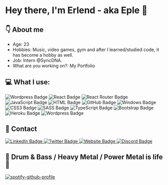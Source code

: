 # Hey there, I'm Erlend - aka Eple 👋

## :point_down: About me
- Age: 23
- Hobbies: Music, video games, gym and after I learned/studied code, it has become a hobby as well.
- Job: Intern @SyncDNA.
- What are you working on?: My Portfolio

## :computer: What I use: 
<div id="badges">
    <img src="https://img.shields.io/badge/Visual_Studio_Code-0078D4?style=for-the-badge&logo=visual%20studio%20code&logoColor=white" alt="Wordpress Badge"/>
    <img src="https://img.shields.io/badge/React-20232A?style=for-the-badge&logo=react&logoColor=61DAFB" alt="React Badge"/>
    <img src="https://img.shields.io/badge/React_Router-CA4245?style=for-the-badge&logo=react-router&logoColor=white" alt="React Router Badge"/>
    <img src="https://img.shields.io/badge/JavaScript-F7DF1E?style=for-the-badge&logo=javascript&logoColor=black" alt="JavaScript Badge"/>
    <img src="https://img.shields.io/badge/HTML5-E34F26?style=for-the-badge&logo=html5&logoColor=white" alt="HTML Badge"/>
    <img src="https://img.shields.io/badge/GitHub-100000?style=for-the-badge&logo=github&logoColor=white" alt="GitHub Badge"/>
    <img src="https://img.shields.io/badge/Windows-0078D6?style=for-the-badge&logo=windows&logoColor=white" alt="Windows Badge"/>
    <img src="https://img.shields.io/badge/CSS3-1572B6?style=for-the-badge&logo=css3&logoColor=white" alt="CSS3 Badge"/>
    <img src="https://img.shields.io/badge/Sass-CC6699?style=for-the-badge&logo=sass&logoColor=white" alt="SASS Badge"/>
    <img src="https://img.shields.io/badge/TypeScript-007ACC?style=for-the-badge&logo=typescript&logoColor=white" alt="TypeScript Badge"/>
    <img src="https://img.shields.io/badge/Bootstrap-563D7C?style=for-the-badge&logo=bootstrap&logoColor=white" alt="Bootstrap Badge"/>
    <img src="https://img.shields.io/badge/Heroku-430098?style=for-the-badge&logo=heroku&logoColor=white" alt="Heroku Badge"/>
    <img src="https://img.shields.io/badge/Wordpress-21759B?style=for-the-badge&logo=wordpress&logoColor=white" alt="Wordpress Badge"/>
</div>

## :calling: Contact
<div>
<a href="https://www.linkedin.com/in/erlend-s-2206ab159/">
<img src="https://img.shields.io/badge/LinkedIn-0077B5?style=for-the-badge&logo=linkedin&logoColor=white" alt="LinkedIn Badge"/>
</a>
<a href="https://www.twitter.com/noteple">
<img src="https://img.shields.io/badge/Twitter-1DA1F2?style=for-the-badge&logo=twitter&logoColor=white" alt="Twitter Badge"/>
</a>
<a href="https://www.epledev.netlify.app">
<img src="https://img.shields.io/badge/website-000000?style=for-the-badge&logo=About.me&logoColor=white" alt="Website Badge"/>
</a>
<a href="https://discord.com/users/195228341970796544">
<img src="https://img.shields.io/badge/Discord-7289DA?style=for-the-badge&logo=discord&logoColor=white" alt="Discord Badge"/>
</a>
</div>

## 🎵 Drum & Bass / Heavy Metal / Power Metal is life 🎵

[![spotify-github-profile](https://spotify-github-profile.vercel.app/api/view?uid=1137424632&cover_image=true&theme=default&show_offline=false&background_color=121212&interchange=false)](https://nowplayi.ng/playing.php)


